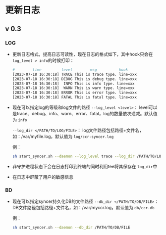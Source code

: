 # 更新日志

## v 0.3

### LOG

- 更新日志格式，提高日志可读性，现在日志的格式如下，其中hook只会在 `log_level > info`的时候打印：

  ```bash
  #        time         level        msg          hook
  [2023-07-18 16:30:18] TRACE This is trace type. line=xxx
  [2023-07-18 16:30:18] DEBUG This is debug type. line=xxx
  [2023-07-18 16:30:18]  INFO This is info type. line=xxx
  [2023-07-18 16:30:18]  WARN This is warn type. line=xxx
  [2023-07-18 16:30:18] ERROR This is error type. line=xxx
  [2023-07-18 16:30:18] FATAL This is fatal type. line=xxx
  ```
- 现在可以指定log的等级和log文件的路径
  `--log_level <level>`：
  level可以是trace、debug、info、warn、error、fatal，log的数量依次递减。默认值为 `info`

  `--log_dir </PATH/TO/LOG/FILE>`：
  log文件路径包括路径+文件名，如：/var/myfile.log，默认值为 `log/ccr-syncer.log`

  例：

  ```bash
  sh start_syncer.sh --daemon --log_level trace --log_dir /PATH/TO/LOG/FILE
  ```
- 非守护进程状态下会在日志打印到终端的同时利用tee将其保存在 `log_dir`中
- 在日志中屏蔽了用户的敏感信息

### BD

- 现在可以指定syncer持久化DB的文件路径
  `--db_dir </PATH/TO/DB/FILE>`：
  DB文件路径包括路径+文件名，如：/var/myccr.log，默认值为 `db/ccr.db`

  例：

  ```bash
  sh start_syncer.sh --daemon --db_dir /PATH/TO/DB/FILE
  ```
